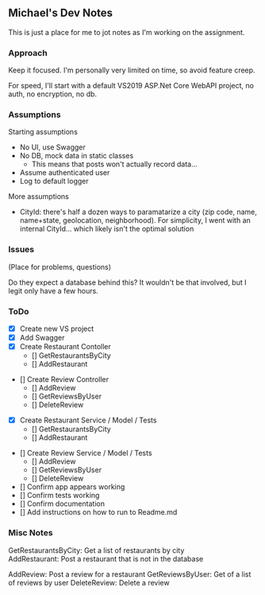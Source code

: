 ## Michael's Dev Notes
This is just a place for me to jot notes as I'm working on the assignment.

### Approach
Keep it focused. I'm personally very limited on time, so avoid feature creep.

For speed, I'll start with a default VS2019 ASP.Net Core WebAPI project, no auth, no encryption, no db.

### Assumptions
Starting assumptions
- No UI, use Swagger
- No DB, mock data in static classes
  - This means that posts won't actually record data...
- Assume authenticated user
- Log to default logger

More assumptions
- CityId: there's half a dozen ways to paramatarize a city (zip code, name, name+state, geolocation, neighborhood). For simplicity, I went with an internal CityId... which likely isn't the optimal solution
  
  

### Issues
(Place for problems, questions)

Do they expect a database behind this? It wouldn't be that involved, but I legit only have a few hours.


### ToDo
- [x] Create new VS project
- [x] Add Swagger
- [x] Create Restaurant Contoller
  - [] GetRestaurantsByCity
  - [] AddRestaurant
- [] Create Review Controller
  - [] AddReview
  - [] GetReviewsByUser
  - [] DeleteReview
- [x] Create Restaurant Service / Model / Tests
  - [] GetRestaurantsByCity
  - [] AddRestaurant
- [] Create Review Service / Model / Tests
  - [] AddReview
  - [] GetReviewsByUser
  - [] DeleteReview
- [] Confirm app appears working
- [] Confirm tests working
- [] Confirm documentation
- [] Add instructions on how to run to Readme.md

### Misc Notes

GetRestaurantsByCity: Get a list of restaurants by city  
AddRestaurant: Post a restaurant that is not in the database

AddReview: Post a review for a restaurant
GetReviewsByUser: Get of a list of reviews by user
DeleteReview: Delete a review